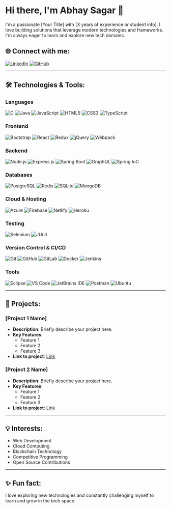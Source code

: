 # Hi there, I'm Abhay Sagar 👋

I'm a passionate [Your Title] with [X years of experience or student info]. I love building solutions that leverage modern technologies and frameworks. I'm always eager to learn and explore new tech domains.

## 🌐 Connect with me:
[![LinkedIn](https://img.shields.io/badge/LinkedIn-0077B5?logo=linkedin&logoColor=white)](https://www.linkedin.com/in/abhay-sagar-759180289/) [![GitHub](https://img.shields.io/badge/GitHub-181717?logo=github&logoColor=white)](https://github.com/abhaysagarofficial)

---

## 🛠 Technologies & Tools:

### Languages
![C](https://img.shields.io/badge/-C-00599C?style=flat-square&logo=c)
![Java](https://img.shields.io/badge/-Java-007396?style=flat-square&logo=java)
![JavaScript](https://img.shields.io/badge/-JavaScript-F7DF1E?style=flat-square&logo=javascript&logoColor=black)
![HTML5](https://img.shields.io/badge/-HTML5-E34F26?style=flat-square&logo=html5&logoColor=white)
![CSS3](https://img.shields.io/badge/-CSS3-1572B6?style=flat-square&logo=css3)
![TypeScript](https://img.shields.io/badge/-TypeScript-007ACC?style=flat-square&logo=typescript)

### Frontend
![Bootstrap](https://img.shields.io/badge/-Bootstrap-563D7C?style=flat-square&logo=bootstrap)
![React](https://img.shields.io/badge/-React-61DAFB?style=flat-square&logo=react&logoColor=black)
![Redux](https://img.shields.io/badge/-Redux-764ABC?style=flat-square&logo=redux)
![jQuery](https://img.shields.io/badge/-jQuery-0769AD?style=flat-square&logo=jquery)
![Webpack](https://img.shields.io/badge/-Webpack-8DD6F9?style=flat-square&logo=webpack)

### Backend
![Node.js](https://img.shields.io/badge/-Node.js-339933?style=flat-square&logo=nodedotjs)
![Express.js](https://img.shields.io/badge/-Express.js-000000?style=flat-square&logo=express)
![Spring Boot](https://img.shields.io/badge/-Spring%20Boot-6DB33F?style=flat-square&logo=springboot)
![GraphQL](https://img.shields.io/badge/-GraphQL-E10098?style=flat-square&logo=graphql)
![Spring IoC](https://img.shields.io/badge/-Spring%20IoC-6DB33F?style=flat-square&logo=spring)

### Databases
![PostgreSQL](https://img.shields.io/badge/-PostgreSQL-336791?style=flat-square&logo=postgresql)
![Redis](https://img.shields.io/badge/-Redis-DC382D?style=flat-square&logo=redis)
![SQLite](https://img.shields.io/badge/-SQLite-003B57?style=flat-square&logo=sqlite)
![MongoDB](https://img.shields.io/badge/-MongoDB-47A248?style=flat-square&logo=mongodb)

### Cloud & Hosting
![Azure](https://img.shields.io/badge/-Microsoft%20Azure-0089D6?style=flat-square&logo=microsoft-azure)
![Firebase](https://img.shields.io/badge/-Firebase-FFCA28?style=flat-square&logo=firebase&logoColor=black)
![Netlify](https://img.shields.io/badge/-Netlify-00C7B7?style=flat-square&logo=netlify)
![Heroku](https://img.shields.io/badge/-Heroku-430098?style=flat-square&logo=heroku)

### Testing
![Selenium](https://img.shields.io/badge/-Selenium-43B02A?style=flat-square&logo=selenium)
![JUnit](https://img.shields.io/badge/-JUnit-25A162?style=flat-square&logo=junit5)

### Version Control & CI/CD
![Git](https://img.shields.io/badge/-Git-F05032?style=flat-square&logo=git&logoColor=white)
![GitHub](https://img.shields.io/badge/-GitHub-181717?style=flat-square&logo=github)
![GitLab](https://img.shields.io/badge/-GitLab-FC6D26?style=flat-square&logo=gitlab)
![Docker](https://img.shields.io/badge/-Docker-2496ED?style=flat-square&logo=docker)
![Jenkins](https://img.shields.io/badge/-Jenkins-D24939?style=flat-square&logo=jenkins)

### Tools
![Eclipse](https://img.shields.io/badge/-Eclipse-2C2255?style=flat-square&logo=eclipse-ide&logoColor=white)
![VS Code](https://img.shields.io/badge/-Visual%20Studio%20Code-007ACC?style=flat-square&logo=visual-studio-code&logoColor=white)
![JetBrains IDE](https://img.shields.io/badge/-JetBrains-000000?style=flat-square&logo=jetbrains)
![Postman](https://img.shields.io/badge/-Postman-FF6C37?style=flat-square&logo=postman)
![Ubuntu](https://img.shields.io/badge/-Ubuntu-E95420?style=flat-square&logo=ubuntu)

---

## 🚀 Projects:

### **[Project 1 Name]**
- **Description**: Briefly describe your project here.
- **Key Features**:
  - Feature 1
  - Feature 2
  - Feature 3
- **Link to project**: [Link](#)

### **[Project 2 Name]**
- **Description**: Briefly describe your project here.
- **Key Features**:
  - Feature 1
  - Feature 2
  - Feature 3
- **Link to project**: [Link](#)

---

## 💡 Interests:
- Web Development
- Cloud Computing
- Blockchain Technology
- Competitive Programming
- Open Source Contributions

---

## ✨ Fun fact:
I love exploring new technologies and constantly challenging myself to learn and grow in the tech space.

















